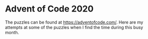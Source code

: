 # Advent of Code 2020
The puzzles can be found at https://adventofcode.com/.
Here are my attempts at some of the puzzles when I find the time during this busy month.
